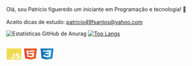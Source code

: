 
Olá, sou Patricio figueredo um iniciante em Programação e tecnologia! 👋 <br>  
Aceito dicas de estudo: patricio49fsantos@yahoo.com 


![Estatísticas GitHub de Anurag](https://github-readme-stats.vercel.app/api?username=patric49&show_icons=true&theme=dark)
 [![Top Langs](https://github-readme-stats.vercel.app/api/top-langs/?username=patric49&layout=compact)](https://github.com/anuraghazra/github-readme-stats) 


<div style="display: inline_block"><br>
  <img align="center" alt="Js" height="30" width="40" src="https://raw.githubusercontent.com/devicons/devicon/master/icons/javascript/javascript-plain.svg"> 
  <img align="center" alt="HTML" height="30" width="40" src="https://raw.githubusercontent.com/devicons/devicon/master/icons/html5/html5-original.svg">
  <img align="center" alt="CSS" height="30" width="40" src="https://raw.githubusercontent.com/devicons/devicon/master/icons/css3/css3-original.svg"> 
</div>       
